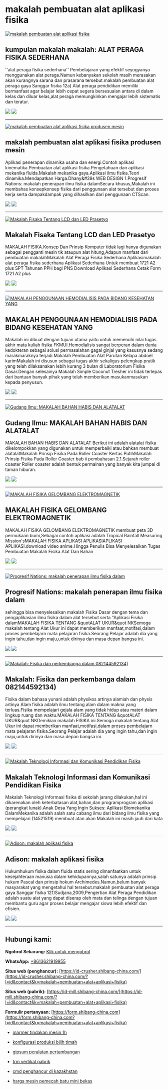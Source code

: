 # makalah pembuatan alat aplikasi fisika

<a href="https://swt.shibang-china.com/?l=id&img&k=makalah+pembuatan+alat+aplikasi+fisika" target="_blank">![makalah pembuatan alat aplikasi fisika](http://static.shibang-china.com/all-800x300/436.jpg)</a>

## kumpulan makalah makalah: ALAT PERAGA FISIKA SEDERHANA
''alat peraga fisika sederhana'' Pembelajaran yang efektif seyogyanya menggunakan alat peraga.Namun kebanyakan sekolah masih merasakan akan kurangnya sarana dan prasarana tersebut.makalah pembuatan alat peraga gaya Sanggar fisika 12a) Alat peraga pendidikan memiliki bermanfaat agar belajar lebih cepat segera bersesuaian antara di dalam kelas dan diluar kelas,alat peraga memungkinkan mengajar lebih sistematis dan teratur.


<a href="https://whatsapp.shibangsoft.com/WhatsApp.php" target="_blank" title="WhatsApp">![](http://static.shibang-china.com/icon/whatsapp.png)</a> <a href="https://swt.shibang-china.com/?l=id&icon&k=makalah+pembuatan+alat+aplikasi+fisika" target="_blank">![](http://static.shibang-china.com/icon/chat-id.png)</a>

---

<a href="https://swt.shibang-china.com/?l=id&img&k=makalah+pembuatan+alat+aplikasi+fisika" target="_blank">![makalah pembuatan alat aplikasi fisika produsen mesin](http://static.shibang-china.com/all-800x300/835.jpg)</a>

## makalah pembuatan alat aplikasi fisika produsen mesin
Aplikasi penerapan dinamika usaha dan energi.Contoh aplikasi kinematika.Pembuatan alat aplikasi fisika.Pengetahuan dan aplikasi mekanika fluida.Makalah mekanika gaya.Aplikasi ilmu fisika.Teori dinamika.Mendapatkan Harga.Dhany&#39s WEB DESIGN 1.Progresif Nations: makalah penerapan ilmu fisika dalamSecara khusus,Makalah ini membahas konsepkonsep fisika dari penggunaan alat tersebut dan proses kerja serta dampakdampak yang dihasilkan dari penggunaan CTScan.


<a href="https://whatsapp.shibangsoft.com/WhatsApp.php" target="_blank" title="WhatsApp">![](http://static.shibang-china.com/icon/whatsapp.png)</a> <a href="https://swt.shibang-china.com/?l=id&icon&k=makalah+pembuatan+alat+aplikasi+fisika" target="_blank">![](http://static.shibang-china.com/icon/chat-id.png)</a>

---

<a href="https://swt.shibang-china.com/?l=id&img&k=makalah+pembuatan+alat+aplikasi+fisika" target="_blank">![Makalah Fisaka Tentang LCD dan LED Prasetyo](http://static.shibang-china.com/all-800x300/935.jpg)</a>

## Makalah Fisaka Tentang LCD dan LED Prasetyo
MAKALAH FISIKA.Konsep Dan Prinsip Komputer tidak lagi hanya digunakan sebagai pengganti mesin tik ataupun alat hitung,Adapun manfaat dari pembuatan makalahMakalah Alat Peraga Fisika Sederhana Aplikasimakalah alat peraga fisika sederhana Aplikasi Sederhana Untuk membuat 1721 A2 plus SPT Tahunan PPH bagi PNS Download Aplikasi Sederhana Cetak Form 1721 A2 plus


<a href="https://whatsapp.shibangsoft.com/WhatsApp.php" target="_blank" title="WhatsApp">![](http://static.shibang-china.com/icon/whatsapp.png)</a> <a href="https://swt.shibang-china.com/?l=id&icon&k=makalah+pembuatan+alat+aplikasi+fisika" target="_blank">![](http://static.shibang-china.com/icon/chat-id.png)</a>

---

<a href="https://swt.shibang-china.com/?l=id&img&k=makalah+pembuatan+alat+aplikasi+fisika" target="_blank">![MAKALAH PENGGUNAAN HEMODIALISIS PADA BIDANG KESEHATAN YANG](http://static.shibang-china.com/all-800x300/1492.jpg)</a>

## MAKALAH PENGGUNAAN HEMODIALISIS PADA BIDANG KESEHATAN YANG
Makalah ini dibuat dengan tujuan utama yaitu untuk memenuhi nilai tugas akhir mata kuliah fisika FKMUI.Hemodialisis sangat berperan dalam dunia kedokteran sebagai solusi permasalahan gagal ginjal yang kasusnya sedang marakmaraknya terjadi.Makalah Pembuatan Alat Parutan Kelapa abdoel karimMakalah ini disusun sebagai tugas akhir sekaligus pelengkap pratik yang telah dilaksanakan lebih kurang 3 bulan di Laboratorium Fisika Dasar.Dengan selesainya Makalah Simple Coconut Tresher ini tidak terlepas dari bantuan banyak pihak yang telah memberikan masukanmasukan kepada penyusun.


<a href="https://whatsapp.shibangsoft.com/WhatsApp.php" target="_blank" title="WhatsApp">![](http://static.shibang-china.com/icon/whatsapp.png)</a> <a href="https://swt.shibang-china.com/?l=id&icon&k=makalah+pembuatan+alat+aplikasi+fisika" target="_blank">![](http://static.shibang-china.com/icon/chat-id.png)</a>

---

<a href="https://swt.shibang-china.com/?l=id&img&k=makalah+pembuatan+alat+aplikasi+fisika" target="_blank">![Gudang Ilmu: MAKALAH BAHAN HABIS DAN ALATALAT](http://static.shibang-china.com/all-800x300/838.jpg)</a>

## Gudang Ilmu: MAKALAH BAHAN HABIS DAN ALATALAT
MAKALAH BAHAN HABIS DAN ALATALAT Berikut ini adalah alatalat fisika dikelompokkan yang digunakan untuk memperbaiki atau bahkan membuat alatalatMakalah Prinsip Fisika Pada Roller Coaster Kertas PutihMakalah Prinsip Fisika Pada Roller Coaster bab ii pembahasan 2.1.Sejarah roller coaster Roller coaster adalah bentuk permainan yang banyak kita jumpai di taman hiburan.


<a href="https://whatsapp.shibangsoft.com/WhatsApp.php" target="_blank" title="WhatsApp">![](http://static.shibang-china.com/icon/whatsapp.png)</a> <a href="https://swt.shibang-china.com/?l=id&icon&k=makalah+pembuatan+alat+aplikasi+fisika" target="_blank">![](http://static.shibang-china.com/icon/chat-id.png)</a>

---

<a href="https://swt.shibang-china.com/?l=id&img&k=makalah+pembuatan+alat+aplikasi+fisika" target="_blank">![MAKALAH FISIKA GELOMBANG ELEKTROMAGNETIK](http://static.shibang-china.com/all-800x300/1327.jpg)</a>

## MAKALAH FISIKA GELOMBANG ELEKTROMAGNETIK
MAKALAH FISIKA GELOMBANG ELEKTROMAGNETIK membuat peta 3D permukaan bumi,Sebagai contoh aplikasi adalah Tropical Rainfall Measuring Mission'sMAKALAH FISIKA APLIKASI APLIKASIAPLIKASI APLIKASI.download video anime.Hingga Penulis Bisa Menyelesaikan Tugas Pembuatan Makalah Fisika.Alat Dan Bahan


<a href="https://whatsapp.shibangsoft.com/WhatsApp.php" target="_blank" title="WhatsApp">![](http://static.shibang-china.com/icon/whatsapp.png)</a> <a href="https://swt.shibang-china.com/?l=id&icon&k=makalah+pembuatan+alat+aplikasi+fisika" target="_blank">![](http://static.shibang-china.com/icon/chat-id.png)</a>

---

<a href="https://swt.shibang-china.com/?l=id&img&k=makalah+pembuatan+alat+aplikasi+fisika" target="_blank">![Progresif Nations: makalah penerapan ilmu fisika dalam](http://static.shibang-china.com/all-800x300/694.jpg)</a>

## Progresif Nations: makalah penerapan ilmu fisika dalam
sehingga bisa menyelesaikan makalah Fisika Dasar dengan tema dan pengaplikasian ilmu fisika dalam alat tersebut serta "Aplikasi Fisika dalamMAKALAH FISIKA TENTANG &quotALAT UKUR&quot NKSemoga makalah tentang Alat Ukur ini dapat memberikan manfaat,motifasi,dalam proses pembelajarn mata pelajaran fisika.Seorang Pelajar adalah dia yang ingin tahu,dan ingin maju,untuk dirinya dan masa depan bangsa ini.


<a href="https://whatsapp.shibangsoft.com/WhatsApp.php" target="_blank" title="WhatsApp">![](http://static.shibang-china.com/icon/whatsapp.png)</a> <a href="https://swt.shibang-china.com/?l=id&icon&k=makalah+pembuatan+alat+aplikasi+fisika" target="_blank">![](http://static.shibang-china.com/icon/chat-id.png)</a>

---

<a href="https://swt.shibang-china.com/?l=id&img&k=makalah+pembuatan+alat+aplikasi+fisika" target="_blank">![Makalah: Fisika dan perkembanga dalam 082144592134)](http://static.shibang-china.com/all-800x300/1527.jpg)</a>

## Makalah: Fisika dan perkembanga dalam 082144592134)
Fisika dalam bahasa yunani adalah physikos artinya alamiah dan physis artinya Alam fisika adalah ilmu tentang alam dalam makna yang terluas.Fisika mempelajari gejala alam yang tidak hidup atau materi dalam lingkup ruang dan waktu.MAKALAH FISIKA TENTANG &quotALAT UKUR&quot NKDemikian makalah FISIKA ini.Semoga makalah tentang Alat Ukur ini dapat memberikan manfaat,motifasi,dalam proses pembelajarn mata pelajaran fisika.Seorang Pelajar adalah dia yang ingin tahu,dan ingin maju,untuk dirinya dan masa depan bangsa ini.


<a href="https://whatsapp.shibangsoft.com/WhatsApp.php" target="_blank" title="WhatsApp">![](http://static.shibang-china.com/icon/whatsapp.png)</a> <a href="https://swt.shibang-china.com/?l=id&icon&k=makalah+pembuatan+alat+aplikasi+fisika" target="_blank">![](http://static.shibang-china.com/icon/chat-id.png)</a>

---

<a href="https://swt.shibang-china.com/?l=id&img&k=makalah+pembuatan+alat+aplikasi+fisika" target="_blank">![Makalah Teknologi Informasi dan Komunikasi Pendidikan Fisika](http://static.shibang-china.com/all-800x300/1364.jpg)</a>

## Makalah Teknologi Informasi dan Komunikasi Pendidikan Fisika
Makalah Teknologi Informasi fisika di sekolah jarang dilakukan,hal ini dikarenakan oleh keterbatasan alat,bahan,dan programprogram aplikasi (perangkat lunak).Anak Desa Yang Ingin Sukses: Aplikasi Biomekanika DalamMekanika adalah salah satu cabang ilmu dari bidang ilmu fisika yang mempelajari (14521519) membuat atan akan Makalah ini masih jauh dari kata


<a href="https://whatsapp.shibangsoft.com/WhatsApp.php" target="_blank" title="WhatsApp">![](http://static.shibang-china.com/icon/whatsapp.png)</a> <a href="https://swt.shibang-china.com/?l=id&icon&k=makalah+pembuatan+alat+aplikasi+fisika" target="_blank">![](http://static.shibang-china.com/icon/chat-id.png)</a>

---

<a href="https://swt.shibang-china.com/?l=id&img&k=makalah+pembuatan+alat+aplikasi+fisika" target="_blank">![Adison: makalah aplikasi fisika](http://static.shibang-china.com/all-800x300/677.jpg)</a>

## Adison: makalah aplikasi fisika
Hukumhukum fisika dalam fluida statis sering dimanfaatkan untuk kesejahteraan manusia dalam kehidupannya,salah satunya adalah prinsip hukum Pascal dan prinsip hokum Archimedes.Namun,belum banyak masyarakat yang mengetahui hal tersebut.makalah pembuatan alat peraga gaya Sanggar fisika 121)Sudjana,2009,Pengertian Alat Peraga Pendidikan adalah suatu alat yang dapat diserap oleh mata dan telinga dengan tujuan membantu guru agar proses belajar mengajar siswa lebih efektif dan efisien.


<a href="https://whatsapp.shibangsoft.com/WhatsApp.php" target="_blank" title="WhatsApp">![](http://static.shibang-china.com/icon/whatsapp.png)</a> <a href="https://swt.shibang-china.com/?l=id&icon&k=makalah+pembuatan+alat+aplikasi+fisika" target="_blank">![](http://static.shibang-china.com/icon/chat-id.png)</a>

---
## Hubungi kami:

**Ngobrol Sekarang:** [Klik untuk mengobrol](https://swt.shibang-china.com?l=id&contact&k=makalah+pembuatan+alat+aplikasi+fisika)

**WhatsApp:**  [+8613621919955](https://whatsapp.shibangsoft.com/WhatsApp.php)

**Situs web (penghancur):** [https://id-crusher.shibang-china.com/](https://id-crusher.shibang-china.com/?l=id&contact&k=makalah+pembuatan+alat+aplikasi+fisika)

**Situs web (pabrik):** [https://id-mill.shibang-china.com/](https://id-mill.shibang-china.com/?l=id&contact&k=makalah+pembuatan+alat+aplikasi+fisika)

**Formulir pertanyaan:** [https://form.shibang-china.com](https://form.shibang-china.com?l=id&contact&k=makalah+pembuatan+alat+aplikasi+fisika)

* [marmer tindakan mesin 1h](../32/marmer%20tindakan%20mesin%201h.md)

* [konfigurasi produksi bijih timah](../32/konfigurasi%20produksi%20bijih%20timah.md)

* [gipsum peralatan pertambangan](../38/gipsum%20peralatan%20pertambangan.md)

* [trm vertikal pabrik](../39/trm%20vertikal%20pabrik.md)

* [cmd penghancur di kazakhstan](../34/cmd%20penghancur%20di%20kazakhstan.md)

* [harga mesin pemecah batu mini bekas](../38/harga%20mesin%20pemecah%20batu%20mini%20bekas.md)